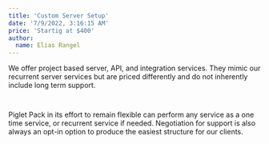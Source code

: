 ```yaml
---
title: 'Custom Server Setup'
date: '7/9/2022, 3:16:15 AM'
price: 'Startig at $400'
author:
  name: Elias Rangel
---
```


We offer project based server, API, and integration services. They mimic
our recurrent server services but are priced differently and do not
inherently include long term support.

<div style="height:2em;"></div>
Piglet Pack in its effort to remain flexible can perform any service as
a one time service, or recurrent service if needed. Negotiation for
support is also always an opt-in option to produce the easiest structure
for our clients.
